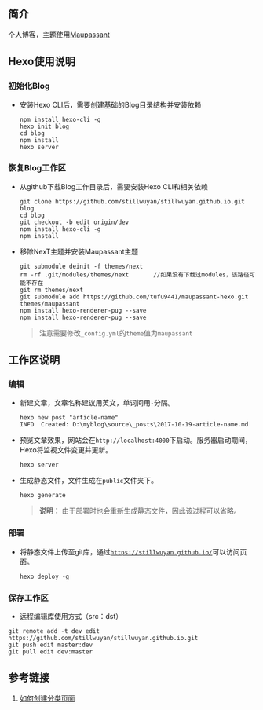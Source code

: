 ## 简介
个人博客，主题使用[Maupassant](https://github.com/tufu9441/maupassant-hexo)

## Hexo使用说明

### 初始化Blog

+ 安装Hexo CLI后，需要创建基础的Blog目录结构并安装依赖

  ```
  npm install hexo-cli -g
  hexo init blog
  cd blog
  npm install
  hexo server
  ```

### 恢复Blog工作区

+ 从github下载Blog工作目录后，需要安装Hexo CLI和相关依赖

  ```
  git clone https://github.com/stillwuyan/stillwuyan.github.io.git blog
  cd blog
  git checkout -b edit origin/dev
  npm install hexo-cli -g
  npm install
  ```

+ 移除NexT主题并安装Maupassant主题

  ```
  git submodule deinit -f themes/next
  rm -rf .git/modules/themes/next		//如果没有下载过modules，该路径可能不存在
  git rm themes/next
  git submodule add https://github.com/tufu9441/maupassant-hexo.git themes/maupassant
  npm install hexo-renderer-pug --save
  npm install hexo-renderer-pug --save
  ```

  > 注意需要修改`_config.yml`的`theme`值为`maupassant`

## 工作区说明

### 编辑

+ 新建文章，文章名称建议用英文，单词间用`-`分隔。

  ```
  hexo new post "article-name"
  INFO  Created: D:\myblog\source\_posts\2017-10-19-article-name.md
  ```

+ 预览文章效果，网站会在`http://localhost:4000`下启动。服务器启动期间，Hexo将监视文件变更并更新。

  ```
  hexo server
  ```

+ 生成静态文件，文件生成在`public`文件夹下。

  ```
  hexo generate
  ```

  > **说明：** 由于部署时也会重新生成静态文件，因此该过程可以省略。

### 部署

+ 将静态文件上传至git库，通过[`https://stillwuyan.github.io/`](https://stillwuyan.github.io/)可以访问页面。

  ```
  hexo deploy -g
  ```


### 保存工作区

+ 远程编辑库使用方式（src：dst）
 ```
 git remote add -t dev edit https://github.com/stillwuyan/stillwuyan.github.io.git
 git push edit master:dev
 git pull edit dev:master
 ```



## 参考链接

1. [如何创建分类页面](https://github.com/iissnan/hexo-theme-next/wiki/%E5%88%9B%E5%BB%BA%E5%88%86%E7%B1%BB%E9%A1%B5%E9%9D%A2)
